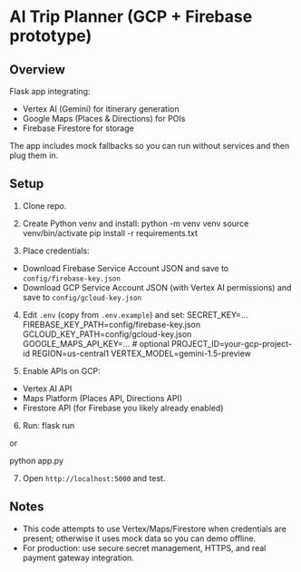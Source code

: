 # AI Trip Planner (GCP + Firebase prototype)

## Overview
Flask app integrating:
- Vertex AI (Gemini) for itinerary generation
- Google Maps (Places & Directions) for POIs
- Firebase Firestore for storage

The app includes mock fallbacks so you can run without services and then plug them in.

## Setup

1. Clone repo.

2. Create Python venv and install:
python -m venv venv
source venv/bin/activate
pip install -r requirements.txt


3. Place credentials:
- Download Firebase Service Account JSON and save to `config/firebase-key.json`
- Download GCP Service Account JSON (with Vertex AI permissions) and save to `config/gcloud-key.json`

4. Edit `.env` (copy from `.env.example`) and set:
SECRET_KEY=...
FIREBASE_KEY_PATH=config/firebase-key.json
GCLOUD_KEY_PATH=config/gcloud-key.json
GOOGLE_MAPS_API_KEY=... # optional
PROJECT_ID=your-gcp-project-id
REGION=us-central1
VERTEX_MODEL=gemini-1.5-preview


5. Enable APIs on GCP:
- Vertex AI API
- Maps Platform (Places API, Directions API)
- Firestore API (for Firebase you likely already enabled)

6. Run:
flask run

or 

python app.py


7. Open `http://localhost:5000` and test.

## Notes
- This code attempts to use Vertex/Maps/Firestore when credentials are present; otherwise it uses mock data so you can demo offline.
- For production: use secure secret management, HTTPS, and real payment gateway integration.

